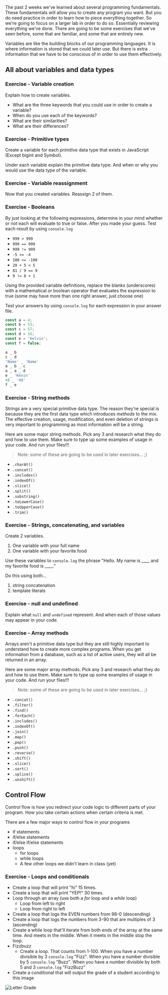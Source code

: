 The past 2 weeks we've learned about several programming fundamentals. These fundamentals will allow you to create any program you want. But you do need practice in order to learn how to piece everything together. So we're going to focus on a larger lab in order to do so. Essentially reviewing everything we've done. There are going to be some exercises that we've seen before, some that are familiar, and some that are entirely new.

Variables are like the building blocks of our programming languages. It is where information is stored that we could later use. But there is extra information that we have to be conscious of in order to use them effectively.
## All about variables and data types

### Exercise - Variable creation
Explain how to create variables.
- What are the three keywords that you could use in order to create a variable?
- When do you use each of the keywords?
- What are their similarities?
- What are their differences?

### Exercise - Primitive types
Create a variable for each _primitive_ data type that exists in JavaScript (Except bigint and Symbol).

Under each variable explain the primitive data type. And when or why you would use the data type of the variable.

### Exercise - Variable reassignment
Now that you created variables. Reassign 2 of them.

### Exercise - Booleans
By just looking at the following expressions, determine in your mind whether or not each will evaluate to true or false. After you made your guess. Test each result by using `console.log`

- `999 > 999`
- `999 == 999`
- `999 != 999`
- `-5 >= -4`
- `100 <= -100`
- `20 + 5 < 5`
- `81 / 9 == 9`
- `9 != 8 + 1`

Using the provided variable definitions, replace the blanks (underscores) with a mathematical or boolean operator that evaluates the expression to true (some may have more than one right answer, just choose one)

Test your answers by using `console.log` for each expression in your answer file.
```javascript
const a = 4;
const b = 53;
const c = 57;
const d = 16;
const e = 'Kelvin';
const f = false;

a _ b
c _ d
'Name' _ 'Name'
a _ b _ c
a _ a _ d
e _ 'Kevin'
48 _ '48'
f _ e
```
### Exercise - String methods
Strings are a very special primitive data type. The reason they're special is because they are the first data type which introduces _methods_ to the mix. The effective creation, usage, modification, and even deletion of strings is very important to programming as most information will be a string.

Here are some major string methods. Pick any 3 and research what they do and how to use them. Make sure to type up some examples of usage in your code. And run your files!!!

> Note: some of these are going to be used in later exercises... ;)

- `.charAt()`
- `.concat()`
- `.includes()`
- `.indexOf()`
- `.slice()`
- `.split()`
- `.substring()`
- `.toLowerCase()`
- `.toUpperCase()`
- `.trim()`

### Exercise - Strings, concatenating, and variables
Create 2 variables.
1. One variable with your full name
2. One variable with your favorite food

Use these variables to `console.log` the phrase "Hello. My name is \_\_\_\_ and my favorite food is \_\_\_\_."

Do this using both...
1. string concatenation
2. template literals

### Exercise - null and undefined
Explain what `null` and `undefined` represent. And when each of those values may appear in your code.

### Exercise - Array methods
Arrays aren't a primitive data type but they are still highly important to understand how to create more complex programs. When you get information from a database, such as a list of active users, they will all be returned in an array.

Here are some major array methods. Pick any 3 and research what they do and how to use them. Make sure to type up some examples of usage in your code. And run your files!!!

> Note: some of these are going to be used in later exercises... ;)

- `.concat()`
- `.filter()`
- `.find()`
- `.forEach()`
- `.includes()`
- `.indexOf()`
- `.join()`
- `.map()`
- `.pop()`
- `.push()`
- `.reverse()`
- `.shift()`
- `.slice()`
- `.sort()`
- `.splice()`
- `.unshift()`

## Control Flow
Control flow is how you redirect your code logic to different parts of your program. How you take certain actions when certain criteria is met.

There are a few major ways to control flow in your programs
- if statements
- if/else statements
- if/else if/else statements
- loops
  - for loops
  - while loops
  - A few other loops we didn't learn in class (yet)

### Exercise - Loops and conditionals
- Create a loop that will print "hi" 15 times.
- Create a loop that will print "YEP!" 30 times.
- Loop through an array (use both a _for_ loop and a _while_ loop)
  - Loop from left to right
  - Loop from right to left
- Create a loop that logs the EVEN numbers from 98-0 (descending)
- Create a loop that logs the numbers from 3-90 that are multiples of 3 (ascending)
- Create a while loop that'll iterate from both ends of the array at the same time. And meets in the middle. When it meets in the middle stop the loop.
- Fizzbuzz
  - Create a loop. That counts from 1-100. When you have a number divisible by 3 `console.log` "Fizz". When you have a number divisible by 5 `console.log` "Buzz". When you have a number divisible by both 5 and 3 `console.log` "FizzBuzz"
- Create a conditional that will output the grade of a student according to this image


![Letter Grade](https://i.imgur.com/4PUhOZy.png)